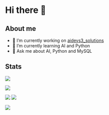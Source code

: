 # Hi there 👋

## About me

- 🔭 I’m currently working on [aidevs3_solutions](https://github.com/JanTopolewski/aidevs3_solutions)
- 🌱 I’m currently learning AI and Python
- 💬 Ask me about AI, Python and MySQL

## Stats
<img src="https://github-readme-stats.vercel.app/api/top-langs/?username=JanTopolewski&layout=compact&theme=github_dark"/>


![](https://github-profile-summary-cards.vercel.app/api/cards/profile-details?username=JanTopolewski&theme=github_dark)

![](https://github-profile-summary-cards.vercel.app/api/cards/stats?username=JanTopolewski&theme=github_dark)
![](https://github-profile-summary-cards.vercel.app/api/cards/productive-time?username=JanTopolewski&theme=github_dark)

![](https://github-profile-summary-cards.vercel.app/api/cards/most-commit-language?username=JanTopolewski&theme=github_dark)
